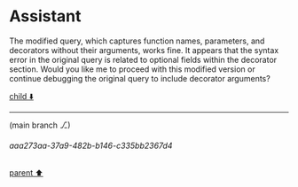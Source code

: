 # Assistant

The modified query, which captures function names, parameters, and decorators without their arguments, works fine. It appears that the syntax error in the original query is related to optional fields within the decorator section. Would you like me to proceed with this modified version or continue debugging the original query to include decorator arguments?

[child ⬇️](#aaa273aa-37a9-482b-b146-c335bb2367d4)

---

(main branch ⎇)
###### aaa273aa-37a9-482b-b146-c335bb2367d4
[parent ⬆️](#d9ae653b-77c8-4c28-a4c5-99da2ce87b00)
